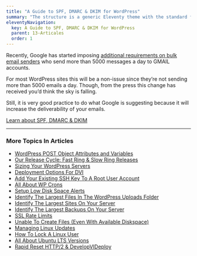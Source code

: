 ```yaml
---
title: "A Guide to SPF, DMARC & DKIM for WordPress"
summary: "The structure is a generic Eleventy theme with the standard folder and file names."
eleventyNavigation:
  key: A Guide to SPF, DMARC & DKIM for WordPress
  parent: 13-Articales
  order: 1
---
```

Recently, Google has started imposing [additional requirements on bulk email senders](https://web.archive.org/web/20240420015659/https://support.google.com/a/answer/81126?hl=en&ref_topic=7279058&sjid=10565799300659326385-NC#requirements-5k) who send more than 5000 messages a day to GMAIL accounts.

For most WordPress sites this will be a non-issue since they’re not sending more than 5000 emails a day. Though, from the press this change has received you’d think the sky is falling.

Still, it is very good practice to do what Google is suggesting because it will increase the deliverability of your emails.

[Learn about SPF, DMARC & DKIM](https://web.archive.org/web/20240420015659/https://wpclouddeploy.com/spf-dmarc-dkim-oh-my/)

- - -

### More Topics In Articles

*   [WordPress POST Object Attributes and Variables](https://web.archive.org/web/20240420015659/https://wpclouddeploy.com/documentation/articles-parent/wordpress-post-object-attributes-and-variables/)
*   [Our Release Cycle: Fast Ring & Slow Ring Releases](https://web.archive.org/web/20240420015659/https://wpclouddeploy.com/documentation/articles-parent/our-release-cycle-fast-ring-slow-ring-releases/)
*   [Sizing Your WordPress Servers](https://web.archive.org/web/20240420015659/https://wpclouddeploy.com/documentation/articles-parent/sizing-your-wordpress-servers/)
*   [Deployment Options For DVI](https://web.archive.org/web/20240420015659/https://wpclouddeploy.com/documentation/articles-parent/deployment-options-for-wpcd/)
*   [Add Your Existing SSH Key To A Root User Account](https://web.archive.org/web/20240420015659/https://wpclouddeploy.com/documentation/articles-parent/add-your-existing-ssh-to-a-root-user-account/)
*   [All About WP Crons](https://web.archive.org/web/20240420015659/https://wpclouddeploy.com/documentation/articles-parent/all-about-wp-crons/)
*   [Setup Low Disk Space Alerts](https://web.archive.org/web/20240420015659/https://wpclouddeploy.com/documentation/articles-parent/setup-low-disk-space-alerts/)
*   [Identify The Largest Files In The WordPress Uploads Folder](https://web.archive.org/web/20240420015659/https://wpclouddeploy.com/documentation/articles-parent/identify-the-largest-files-in-the-wordpress-uploads-folder/)
*   [Identify The Largest Sites On Your Server](https://web.archive.org/web/20240420015659/https://wpclouddeploy.com/documentation/articles-parent/identify-the-largest-sites-on-your-server/)
*   [Identify The Largest Backups On Your Server](https://web.archive.org/web/20240420015659/https://wpclouddeploy.com/documentation/articles-parent/identify-the-largest-backups-on-your-server/)
*   [SSL Rate Limits](https://web.archive.org/web/20240420015659/https://wpclouddeploy.com/documentation/articles-parent/ssl-rate-limits/)
*   [Unable To Create Files (Even With Available Diskspace)](https://web.archive.org/web/20240420015659/https://wpclouddeploy.com/documentation/articles-parent/unable-to-create-files-even-with-available-diskspace/)
*   [Managing Linux Updates](https://web.archive.org/web/20240420015659/https://wpclouddeploy.com/documentation/articles-parent/managing-linux-updates/)
*   [How To Lock A Linux User](https://web.archive.org/web/20240420015659/https://wpclouddeploy.com/documentation/articles-parent/how-to-lock-a-linux-user/)
*   [All About Ubuntu LTS Versions](https://web.archive.org/web/20240420015659/https://wpclouddeploy.com/documentation/articles-parent/all-about-ubuntu-lts-versions/)
*   [Rapid Reset HTTP/2 & DevelopVIDeploy](https://web.archive.org/web/20240420015659/https://wpclouddeploy.com/documentation/articles-parent/rapid-reset-http-2-wpclouddeploy/)
